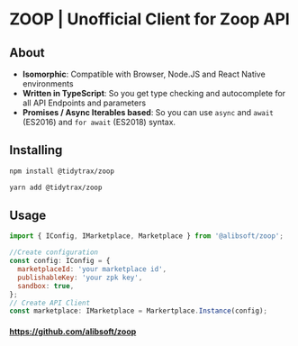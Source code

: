 # ZOOP | Unofficial Client for Zoop API

## About

- **Isomorphic**: Compatible with Browser, Node.JS and React Native environments
- **Written in TypeScript**: So you get type checking and autocomplete for all API Endpoints and parameters
- **Promises / Async Iterables based**: So you can use `async` and `await` (ES2016) and `for await` (ES2018) syntax.

## Installing

```bash
npm install @tidytrax/zoop
```

```bash
yarn add @tidytrax/zoop
```

## Usage

```javascript
import { IConfig, IMarketplace, Marketplace } from '@alibsoft/zoop';

//Create configuration
const config: IConfig = {
  marketplaceId: 'your marketplace id',
  publishableKey: 'your zpk key',
  sandbox: true,
};
// Create API Client
const marketplace: IMarketplace = Markertplace.Instance(config);
```

#### https://github.com/alibsoft/zoop
